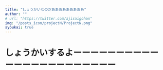 ```yaml
---
title: "しょうかいなのだあああああああああ"
author: ""
# url: "https://twitter.com/ajisaigohan"
img: "/posts_icon/projectN/ProjectN.png"
syoukai: true
---
```


# しょうかいするよーーーーーーーーーーーーーーーーーーーーーーー

